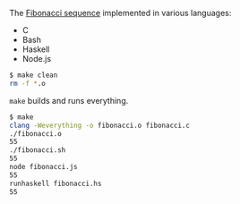 The [Fibonacci sequence](https://en.wikipedia.org/wiki/Fibonacci_number) implemented in various languages:
- C
- Bash
- Haskell
- Node.js

```bash
$ make clean
rm -f *.o
```

```make``` builds and runs everything.
```bash
$ make
clang -Weverything -o fibonacci.o fibonacci.c
./fibonacci.o
55
./fibonacci.sh
55
node fibonacci.js
55
runhaskell fibonacci.hs
55
```
